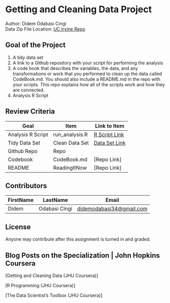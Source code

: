 # Getting and Cleaning Data Project
Author: Didem Odabasi Cingi <br />
Data Zip File Location: [UC Irvine Repo](https://d396qusza40orc.cloudfront.net/getdata%2Fprojectfiles%2FUCI%20HAR%20Dataset.zip "Clicking will download the data")

## Goal of the Project
1. A tidy data set 
2. A link to a Github repository with your script for performing the analysis 
3. A code book that describes the variables, the data, and any transformations or work that you performed to clean up the data called CodeBook.md. You should also include a README.md in the repo with your scripts. This repo explains how all of the scripts work and how they are connected.
4. Analysis R Script

## Review Criteria

Goal | Item | Link to Item
--- | --- | ---
Analysis R Script |  run_analysis.R |  [R Script Link](https://github.com/DidemOdabasiCingi/didemodabasicingi/blob/master/R.Script "run_analysis.R")
Tidy Data Set |  Clean Data Set |  [Data Set Link](https://github.com/DidemOdabasiCingi/didemodabasicingi/blob/master/tidyData.txt)
Github Repo | Repo |  
Codebook | CodeBook.md |  [Repo Link]
README | ReadingItNow |  [Repo Link]

## Contributors

FirstName | LastName | Email
--- | --- | ---
Didem |  Odabasi Cingi |  <didemodabasi34@gmail.com>

## License

Anyone may contribute after this assignment is turned in and graded. 

## Blog Posts on the Specialization | John Hopkins Coursera

[Getting and Cleaning Data (JHU Coursera)]

[R Programming (JHU Coursera)]

[The Data Scientist’s Toolbox (JHU Coursera)]
